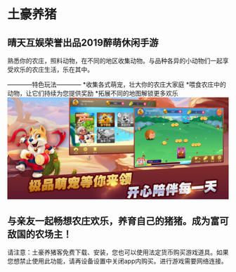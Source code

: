 # 土豪养猪

## 晴天互娱荣誉出品2019醉萌休闲手游

熟悉你的农庄，照料动物，在不同的地区收集动物。与品种各异的小动物们一起享受欢乐的农庄生活，乐在其中。

————特色玩法————
*收集各式萌宠，壮大你的农庄大家庭
*喂食农庄中的动物，让它们持续为您提供奖励
*拓展不同的地图解锁更多欢乐
<img src="ad.jpg" />
## 与亲友一起畅想农庄欢乐，养育自己的猪猪。成为富可敌国的农场主！

请注意：土豪养猪客免费下载、安装，您也可以使用法定货币购买游戏道具。如果您想禁止使用此功能，请再设备设置中关闭app内购买。进行游戏需要网络连接。

